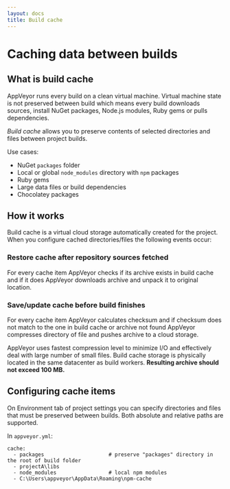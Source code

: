 ```yaml
---
layout: docs
title: Build cache
---
```


# Caching data between builds

## What is build cache

AppVeyor runs every build on a clean virtual machine. Virtual machine state is not preserved between build which means every build downloads sources, install NuGet packages, Node.js modules, Ruby gems or pulls dependencies.

*Build cache* allows you to preserve contents of selected directories and files between project builds.

Use cases:

 - NuGet `packages` folder
 - Local or global `node_modules` directory with `npm` packages
 - Ruby gems
 - Large data files or build dependencies
 - Chocolatey packages

## How it works

Build cache is a virtual cloud storage automatically created for the project. When you configure cached directories/files the following events occur:

### Restore cache after repository sources fetched

For every cache item AppVeyor checks if its archive exists in build cache and if it does AppVeyor downloads archive and unpack it to original location.

### Save/update cache before build finishes

For every cache item AppVeyor calculates checksum and if checksum does not match to the one in build cache or archive not found AppVeyor compresses directory of file and pushes archive to a cloud storage.

AppVeyor uses fastest compression level to minimize I/O and effectively deal with large number of small files. Build cache storage is physically located in the same datacenter as build workers. **Resulting archive should not exceed 100 MB.**


## Configuring cache items

On Environment tab of project settings you can specify directories and files that must be preserved between builds. Both absolute and relative paths are supported.

In `appveyor.yml`:

    cache:
      - packages                     # preserve "packages" directory in the root of build folder
      - projectA\libs
      - node_modules                 # local npm modules
      - C:\Users\appveyor\AppData\Roaming\npm-cache